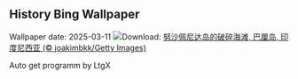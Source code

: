 ## History Bing Wallpaper
Wallpaper date: 2025-03-11
![](https://www.bing.com/th?id=OHR.NusaPenida_ZH-CN4934656933_UHD.jpg&w=1000)Download: [努沙佩尼达岛的破碎海滩, 巴厘岛, 印度尼西亚 (© joakimbkk/Getty Images)](https://www.bing.com/th?id=OHR.NusaPenida_ZH-CN4934656933_UHD.jpg)

Auto get programm by LtgX
